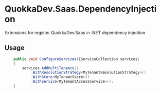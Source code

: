 # QuokkaDev.Saas.DependencyInjection
Extensions for register QuokkaDev.Saas  in .NET dependency injection

## Usage
```csharp
    public void ConfigureServices(IServiceCollection services)
    {
        services.AddMultiTenancy()
            .WithResolutionStrategy<MyTenantResolutionStrategy>()
            .WithStore<MyTenantStore>()
            .WithService<MyTenantAccessService>();
    }
```